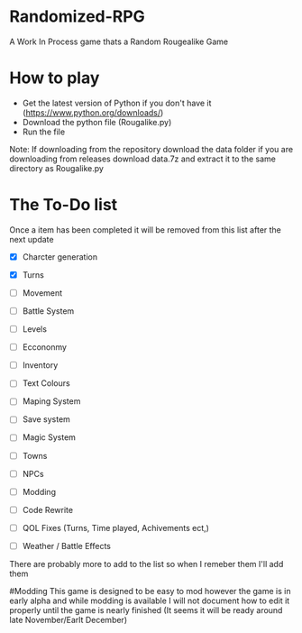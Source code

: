 # Randomized-RPG
A Work In Process game thats a Random Rougealike Game

# How to play
- Get the latest version of Python if you don't have it (https://www.python.org/downloads/)
- Download the python file (Rougalike.py)
- Run the file

Note: If downloading from the repository download the data folder if you are downloading from releases download data.7z
and extract it to the same directory as Rougalike.py

# The To-Do list
Once a item has been completed it will be removed from this list after the next update
- [x] Charcter generation
- [x] Turns

- [ ] Movement
- [ ] Battle System
- [ ] Levels
- [ ] Eccononmy
- [ ] Inventory
- [ ] Text Colours
- [ ] Maping System
- [ ] Save system
- [ ] Magic System
- [ ] Towns
- [ ] NPCs
- [ ] Modding
- [ ] Code Rewrite
- [ ] QOL Fixes (Turns, Time played, Achivements ect,)
- [ ] Weather / Battle Effects

There are probably more to add to the list so when I remeber them I'll add them

#Modding
This game is designed to be easy to mod however the game is in early alpha and while modding is available I will not document how to edit it properly until the game is nearly finished (It seems it will be ready around late November/Earlt December)
